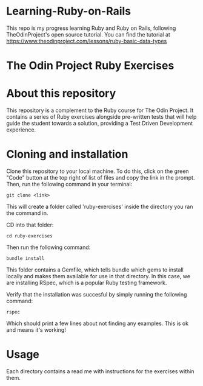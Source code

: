 # Learning-Ruby-on-Rails
This repo is my progress learning Ruby and Ruby on Rails, following TheOdinProject's open source tutorial. You can find the tutorial at https://www.theodinproject.com/lessons/ruby-basic-data-types

# The Odin Project Ruby Exercises

# About this repository

This repository is a complement to the Ruby course for The Odin Project. It contains a series of Ruby exercises alongside pre-written tests that will help guide the student towards a solution, providing a Test Driven Development experience.

# Cloning and installation

Clone this repository to your local machine. To do this, click on the green "Code" button at the top right of list of files and copy the link in the prompt. Then, run the following command in your terminal:

    git clone <link>

This will create a folder called 'ruby-exercises' inside the directory you ran the command in.

CD into that folder:

    cd ruby-exercises

Then run the following command:

    bundle install

This folder contains a Gemfile, which tells bundle which gems to install locally and makes them available for use in that directory. In this case, we are installing RSpec, which is a popular Ruby testing framework.

Verify that the installation was succesful by simply running the following command:

    rspec

Which should print a few lines about not finding any examples. This is ok and means it's working!

# Usage

Each directory contains a read me with instructions for the exercises within them.
